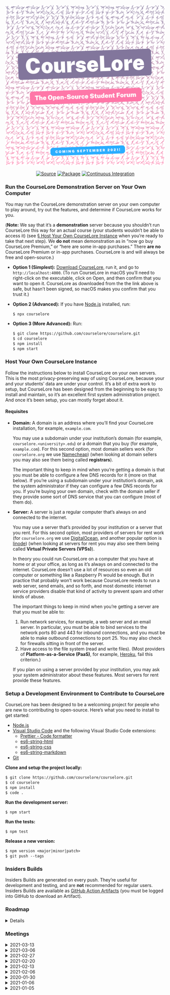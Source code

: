 <p align="center">
<a href="https://courselore.org"><img src="public/splash.png" width="600" alt="CourseLore · The Open-Source Student Forum" /></a>
</p>
<p align="center">
<a href="https://github.com/courselore/courselore"><img src="https://img.shields.io/badge/Source---" alt="Source"></a>
<a href="https://www.npmjs.com/package/courselore"><img alt="Package" src="https://badge.fury.io/js/courselore.svg"></a>
<a href="https://github.com/courselore/courselore/actions"><img src="https://github.com/courselore/courselore/workflows/.github/workflows/main.yml/badge.svg" alt="Continuous Integration"></a>
</p>

### Run the CourseLore Demonstration Server on Your Own Computer

You may run the CourseLore demonstration server on your own computer to play around, try out the features, and determine if CourseLore works for you.

(**Note:** We say that it’s a **demonstration** server because you shouldn’t run CourseLore this way for an actual course (your students wouldn’t be able to access it) (see [§ Host Your Own CourseLore Instance](#host-your-own-courselore-instance) when you’re ready to take that next step). We **do not** mean demonstration as in “now go buy CourseLore Premium,” or “here are some in-app purchases.” There **are no** CourseLore Premium or in-app purchases. CourseLore is and will always be free and open-source.)

- **Option 1 (Simplest):** [Download CourseLore](https://github.com/courselore/courselore/releases), run it, and go to `http://localhost:4000`. (To run CourseLore in macOS you’ll need to right-click on the executable, click on Open, and then confirm that you want to open it. CourseLore as downloaded from the the link above is safe, but hasn’t been signed, so macOS makes you confirm that you trust it.)

- **Option 2 (Advanced):** If you have [Node.js](https://nodejs.org) installed, run:

  ```console
  $ npx courselore
  ```

- **Option 3 (More Advanced):** Run:

  ```console
  $ git clone https://github.com/courselore/courselore.git
  $ cd courselore
  $ npm install
  $ npm start
  ```

### Host Your Own CourseLore Instance

Follow the instructions below to install CourseLore on your own servers. This is the most privacy-preserving way of using CourseLore, because your and your students’ data are under your control. It’s a bit of extra work to setup, but CourseLore has been designed from the beginning to be easy to install and maintain, so it’s an excellent first system administration project. And once it’s been setup, you can mostly forget about it.

#### Requisites

- **Domain:** A domain is an address where you’ll find your CourseLore installation, for example, `example.com`.

  You may use a subdomain under your institution’s domain (for example, `courselore.<university>.edu`) or a domain that you buy (for example, `example.com`). For this second option, most domain sellers work (for `courselore.org` we use [Namecheap](https://www.namecheap.com)) (when looking at domain sellers you may also see them being called **registrars**).

  The important thing to keep in mind when you’re getting a domain is that you must be able to configure a few DNS records for it (more on that below). If you’re using a subdomain under your institution’s domain, ask the system administrator if they can configure a few DNS records for you. If you’re buying your own domain, check with the domain seller if they provide some sort of DNS service that you can configure (most of them do).

- **Server:** A server is just a regular computer that’s always on and connected to the internet.

  You may use a server that’s provided by your institution or a server that you rent. For this second option, most providers of servers for rent work (for `courselore.org` we use [DigitalOcean](https://www.digitalocean.com), and another popular option is [linode](https://www.linode.com)) (when looking at servers for rent you may also see them being called **Virtual Private Servers (VPSs)**).

  In theory you could run CourseLore on a computer that you have at home or at your office, as long as it’s always on and connected to the internet. CourseLore doesn’t use a lot of resources so even an old computer or something like a Raspberry Pi would be enough. But in practice that probably won’t work because CourseLore needs to run a web server, send emails, and so forth, and most domestic internet service providers disable that kind of activity to prevent spam and other kinds of abuse.

  The important things to keep in mind when you’re getting a server are that you must be able to:

  1. Run network services, for example, a web server and an email server. In particular, you must be able to bind services to the network ports 80 and 443 for inbound connections, and you must be able to make outbound connections to port 25. You may also check for firewalls sitting in front of the server.
  2. Have access to the file system (read and write files). (Most providers of **Platform-as-a-Service (PaaS)**, for example, [Heroku](https://www.heroku.com), fail this criterion.)

  If you plan on using a server provided by your institution, you may ask your system administrator about these features. Most servers for rent provide these features.

<!-- TODO: Continue instructions on how to install and setup everything. -->

### Setup a Development Environment to Contribute to CourseLore

CourseLore has been designed to be a welcoming project for people who are new to contributing to open-source. Here’s what you need to install to get started:

- [Node.js](https://nodejs.org/)
- [Visual Studio Code](https://code.visualstudio.com) and the following Visual Studio Code extensions:
  - [Prettier - Code formatter](https://marketplace.visualstudio.com/items?itemName=esbenp.prettier-vscode)
  - [es6-string-html](https://marketplace.visualstudio.com/items?itemName=Tobermory.es6-string-html)
  - [es6-string-css](https://marketplace.visualstudio.com/items?itemName=bashmish.es6-string-css)
  - [es6-string-markdown](https://marketplace.visualstudio.com/items?itemName=jeoht.es6-string-markdown)
- [Git](https://git-scm.com)

<!--
TODO:
- Windows setup:
  - Administrator `cmd.exe`/PowerShell.
  - `choco install nodejs git vscode`
  - `npm install --global windows-build-tools`
  - Ctrl-P in VS Code: `ext install esbenp.prettier-vscode Tobermory.es6-string-html bashmish.es6-string-css jeoht.es6-string-markdown` (this actually applies to every system)
  - You may need to close and reopen `cmd.exe`/PowerShell between these commands.

- Ubuntu setup:
```
curl -fsSL https://deb.nodesource.com/setup_15.x | sudo -E bash -
sudo apt install git build-essential nodejs
sudo snap install code --classic
```
- Echo brew shellenv & nvm to bashrc as well

- macOS setup:

```
brew install git node visual-studio-code
```

Configure git.
-->

**Clone and setup the project locally:**

```console
$ git clone https://github.com/courselore/courselore.git
$ cd courselore
$ npm install
$ code .
```

**Run the development server:**

```console
$ npm start
```

**Run the tests:**

```console
$ npm test
```

**Release a new version:**

```console
$ npm version <major|minor|patch>
$ git push --tags
```

### Insiders Builds

Insiders Builds are generated on every push. They’re useful for development and testing, and are **not** recommended for regular users. Insiders Builds are available as [GitHub Action Artifacts](https://github.com/courselore/courselore/actions) (you must be logged into GitHub to download an Artifact).

### Roadmap

<details>

### Features

#### Courses

- Basic CRUD:
  - Rename course, and that sort of thing
- Enrollment (user ↔ course) roles
  - Instructor
  - Assistant
  - Student
- States
  - Draft
  - Enrollment
  - Running
  - Archived
- Create roles and manage permissions
- Tag-based actions
- Allow course assistants to create courses?
- Different ways to enroll in the course
  - Invitation only
  - By URL
  - What roles can sign up for themselves
  - Course manager (instructors?) should confirm sign up
  - Generate a QR code with link, for instructors to use in class
- Manage people in the course
  - Change their roles
  - Remove them from the course
- Allow people to disenroll from a course (but we get to keep their contributions as “ghost”)
- Allow people who aren’t even users to sign up & enroll in a single operation
  - Do it with a simple `redirect` option in the sign up process
- Enroll with link or with a list of emails.
  - Different links for different roles.
  - Expiration dates on links.

#### Forum

- Only one kind of post in threads
- Configurable anonymity
  - Only instructors may identify the person
  - Instructors and assistants may identify the person (default)
  - No-one may identify the person
- Don’t implement that idea of collaboratively coming up with an answer (like Piazza) (no-one in the courses I was involved with used that; people just write follow-up answers)
- Notifications
  - How
    - Email
    - In-app
  - What
    - Subscribe to threads
    - Subscribe to whole courses
    - Staff may send messages that are notified to everyone
- Tags
- Reactions & Badges
  - Only allow positive reactions? (Like Facebook) (Probably yes)
  - Allow both positive and negative reactions? (like GitHub / Reddit)
  - Created by/Endorsed by instructor
- States
  - Open
  - Closed
- Visibility
  - To students
  - To staff only (and students that may have posted on it)

#### API

- To integrate with other platforms, like, LMS
- To ask a question from within the text editor, for example

#### Email

- Requirements
  - IPv6.
  - DNS:
    - MX DNS record
      - Check with <https://toolbox.googleapps.com/apps/checkmx/>
    - PTR DNS record
      - IPv4 & IPv6
      - Check with <https://intodns.com/>
    - SPF
      - <https://support.google.com/a/answer/33786#zippy=>
    - DMARC
      - <https://support.google.com/a/topic/2759254>
  - DKIM
    - <https://support.google.com/a/answer/174124?visit_id=637457136864921918-3619574292&ref_topic=2752442&rd=1#zippy=>
    - Key of 1024 bits or longer (recommended is 2048 bits)
  - TLS
  - MTA-STS??
  - ARC??
    - http://arc-spec.org
  - Blacklists
    - Check with
      - https://support.google.com/mail/answer/9981691?visit_id=637457136864921918-3619574292&rd=1
      - https://transparencyreport.google.com/safe-browsing/search
  - Unsubscribe
    - “Use one-click unsubscribe”:
      - <https://support.google.com/mail/answer/81126?hl=en>
        - <https://tools.ietf.org/html/rfc2369>
        - <https://tools.ietf.org/html/rfc8058>
    - Generic troubleshooter
      - <https://support.google.com/mail/troubleshooter/2696779>
  - VERP
    - <https://meta.discourse.org/t/handling-bouncing-e-mails/45343>
- Why not third-party
  - Share data with third party!
  - Cost
  - More stuff to configure
- Third-parties
  - SendGrid
  - SES
  - https://blog.mailtrap.io/free-smtp-servers/
- Libraries
  - https://www.npmjs.com/package/sendmail
  - Nodemailer direct transport (https://github.com/nodemailer/nodemailer/issues/1227)
  - https://www.npmjs.com/package/sendmail
  - https://nodemailer.com/extras/smtp-connection/
  - https://github.com/andris9/mailauth
  - https://www.npmjs.com/package/usemail
  - Haraka
  - https://github.com/substack/node-smtp-protocol
  - https://github.com/zone-eu/zone-mta
- Boxed solutions
  - https://mailinabox.email
  - https://www.iredmail.org
  - https://modoboa.org/en/
  - https://github.com/sovereign/sovereign
  - https://mailu.io/1.7/
  - https://mailcow.email
    - https://www.servermania.com/kb/articles/setup-your-own-email-server/
- Howtos
  - <https://medium.com/@stoyanov.veseline/self-hosting-a-mail-server-in-2019-6d29542dadd4>
  - https://sealedabstract.com/code/nsa-proof-your-e-mail-in-2-hours/
  - https://blog.mailtrap.io/setup-smtp-server/
  - https://arstechnica.com/information-technology/2014/02/how-to-run-your-own-e-mail-server-with-your-own-domain-part-1/
- Testing
  - https://mailtrap.io/
  - https://mailslurper.com

#### Authentication

- Passwordless authentication (Magic links)
  - https://github.com/nickbalestra/zero
  - https://github.com/mxstbr/passport-magic-login
  - https://github.com/vinialbano/passport-magic-link
  - http://www.passportjs.org/packages/passport-passwordless/
  - https://github.com/florianheinemann/passwordless
  - https://hacks.mozilla.org/2014/10/passwordless-authentication-secure-simple-and-fast-to-deploy/
  - https://reallifeprogramming.com/how-to-implement-magic-link-authentication-using-jwt-in-node-8193196bcd78?gi=10747bc1322e
  - Don’t say whether the user is on the database: https://www.linkedin.com/pulse/dont-do-you-implement-magic-links-authentication-adrian-oprea
  - https://blog.jacksonbates.com/passwordless
  - https://www.freecodecamp.org/news/360-million-reasons-to-destroy-all-passwords-9a100b2b5001/
  - https://www.npmjs.com/package/passport-jwt#extracting-the-jwt-from-the-request
  - https://www.youtube.com/watch?v=KiYfWaGRHTc
  - https://softwareontheroad.com/nodejs-jwt-authentication-oauth/
  - https://medium.com/@aleksandrasays/sending-magic-links-with-nodejs-765a8686996
  - https://hackernoon.com/expressjs-integration-guide-for-passwordless-authentication-with-didapp-y55p3yss
  - https://github.com/alsmola/nopassword
  - https://www.wired.com/2016/06/hey-stop-using-texts-two-factor-authentication/
  - https://medium.com/@ninjudd/lets-boycott-passwords-680d97eddb01
  - https://medium.com/@ninjudd/passwords-are-obsolete-9ed56d483eb
  - https://notes.xoxco.com/post/27999787765/is-it-time-for-password-less-login
  - https://notes.xoxco.com/post/28288684632/more-on-password-less-login
  - Let’s not use JWT, because you have to check if a token has already been used anyway; at that point, just give a plain token that you stored in the database.
    - https://www.youtube.com/watch?v=dgg1dvs0Bn4
- Deep links & redirects.
- Prevent people from trying to brute-force login. Put a limit on the amount of magic links you may generate in a period.
- SSO with Hopkins ID
  - SAML

#### User Profile

- Usual CRUD on user profile (name, and so forth).
- Gravatar.
- Multiple emails? Probably not, just the one institutional email (which is the account identifier). If people are affiliated with many institutions it’s likely they’ll be using different CourseLore instances anyway…
- Allow people to remove their accounts.

#### API

- People may want to integrate CourseLore with their existing LMS & other systems.

#### Text Processor

- Add CSS for all the HTML that may be produced (see `hast-util-sanitize/lib/github.json`).
- Emoji with the `:smile:` form.
- Proxy insecure content.
  - https://github.com/atmos/camo
- Reference: <https://github.com/gjtorikian/html-pipeline>

#### Landing Page

- Try to make animation consume less resources. (Currently it’s making the “this tab is consuming too much energy” warning pop up in Safari.)
  - Maybe it has to do with computing the sine of large numbers? Clamp the values between 0–2π to see if that helps…

#### Textarea Niceties

- GitHub-style, not Trix-style.
  - https://typora.io
  - https://www.notion.so
  - https://marktext.app
- Store what the user wrote per thread/chat, even if they move to other threads/chats.
  - Garlic.js does that, but it seems a bit old and requires jQuery. Use localStorage instead.
- Some helpers to input Markdown & LaTeX (similar to what GitHub has).
- Upload files (like images), and have them embedded (similar to what GitHub has).
  - Packages to handle multipart form data: busboy, multer, formidable, multiparty, connect-multiparty, and pez.
- Templates for questions (like GitHub Issues).

#### Queues

- For background tasks, such as sending email.
- Consider follow the **bad practice** of using a database (SQLite, in this case) as a queue.
  - http://sqlite.1065341.n5.nabble.com/SQLite-is-perfect-for-FILE-based-MESSAGE-QUEUE-td57343.html
  - https://rdrr.io/cran/liteq/man/liteq.html
  - https://github.com/kd0kfo/smq/wiki/About-SMQ

#### Error Pages

- 400s.
- 500s.
- Form validation errors.

#### Search

- In contents of a course (for example, search for `NullPointerException` to find that thread that helped you out).
  - Search within the scope of a course.
  - Search in all courses you’re taking (for example, search for `deadline extension`).
  - Reference: GitHub let’s you search in different scopes like that.
- Courses in the system (for joining a course).

#### Translate to Other Languages

#### Metrics

- For courses in which participation is graded.

### Live Course Communication during the Lectures

- https://www.sli.do
- https://pigeonholelive.com/features-qna/

### Non-Functional Features

- Easy to self-host
- Works on mobile (no apps) & desktop
- Modern & uncluttered interface
- Fast

### Improvements

#### Tests

- Approaches:
  - (What we’re doing now) https://github.com/sindresorhus/got + https://github.com/jsdom/jsdom : Simplest and the best for now since we’re doing server-side rendering.
  - https://github.com/puppeteer/puppeteer / https://github.com/smooth-code/jest-puppeteer : It’s a bit more magic, since it actually runs a browser.
  - https://www.cypress.io : Full-blown magic…

#### Page Transitions & Client-Side JavaScript

- https://hotwire.dev
  - https://www.npmjs.com/package/express-hotwire
  - https://github.com/turbolinks/turbolinks
- https://docs.stimulusreflex.com
- https://barba.js.org
- https://swup.js.org/getting-started
- https://unpoly.com
- https://youtube.github.io/spfjs/

#### Code Base

- Consider using **session per request** middleware for database transactions.
  - Considerations:
    - We shouldn’t keep the transaction open across ticks of the event loop, which entails that all request handlers would have to be synchronous.
    - Moreover, as far as I can tell the only way to run a middle **after** the router is to listen to the `res.once("finish", () => {...})` event. But I think that this goes across ticks of the event loop.
    - Maybe I can just call `next()` and then look at the `res.statusCode`?
    - I think that transactions are only relevant if you’re running in cluster mode, because otherwise Node.js is single-threaded and queries are serialized, anyway.
  - References:
    - https://goenning.net/2017/06/20/session-per-request-pattern-go/
    - https://stackoverflow.com/questions/24258782/node-express-4-middleware-after-routes
    - https://www.lunchbadger.com/blog/tracking-the-performance-of-express-js-routes-and-middleware/
    - https://stackoverflow.com/questions/27484361/is-it-possible-to-use-some-sort-of-middleware-after-sending-the-response-with
    - https://stackoverflow.com/questions/44647617/middleware-after-all-route-in-nodejs
    - https://github.com/jshttp/on-finished
    - https://github.com/pillarjs/router/issues/18
- Produce native ESM:
  - It’s too fresh, assess again start 2021-08.
  - Blocked by experimental support in ts-node-dev (https://github.com/TypeStrong/ts-node/issues/1007) & Jest (https://jestjs.io/docs/en/ecmascript-modules).
  - ESM unlocks top-level await and eliminates the need for `appGenerator()`.
- Consider using a CSS framework:
  - Bootstrap: The most popular.
  - TailwindCSS: The hot new option.
- <https://github.com/wclr/ts-node-dev/issues/243>: Stop using `--pool` when calling `ts-node-dev`.
- Call Prettier to check contents of `public/` folders.
- Use `Cache-control: no-store`.

#### Deployment

- Graceful HTTP shutdown

  ```js
  process.on("SIGTERM", () => {
    debug("SIGTERM signal received: closing HTTP server");
    server.close(() => {
      debug("HTTP server closed");
    });
  });
  ```

  - https://github.com/gajus/http-terminator

- Helmet.
- csurf.
- Compression.

- HTTPS:

  - Consider using <https://www.npmjs.com/package/@small-tech/https>
  - Use Caddy
    - Manage with https://pm2.keymetrics.io/docs/usage/pm2-api/
  - Use another reverse-proxy / load balancing solution: https://balance.inlab.net
  - Use certbot:
    - <https://www.sitepoint.com/how-to-use-ssltls-with-node-js/>
  - Or roll out our own thing:
    - ACME implementations
      - <https://www.npmjs.com/package/acme-v2>
      - <https://www.npmjs.com/package/acme-client>
      - <https://www.npmjs.com/package/acme-middleware>
      - <https://github.com/publishlab/node-acme-client>
      - <https://github.com/compulim/acme-http-01-azure-key-vault-middleware>
      - <https://letsencrypt.org/docs/client-options/>
    - ACME description: <https://tools.ietf.org/html/rfc8555>
    - Implementations of cryptography
      - Node’s crypto
      - <https://github.com/brix/crypto-js>
      - <https://github.com/digitalbazaar/forge>
    - Other considerations:
      - HSTS:
        - <https://developer.mozilla.org/en-US/docs/Web/HTTP/Headers/Strict-Transport-Security>
        - Helmet.
    - HTTP → HTTPS
      - <https://www.npmjs.com/package/express-force-https>
  - Verify: https://www.ssllabs.com

- HTTP/2:

  - <https://github.com/expressjs/express/issues/3388>: Express doesn’t work with Node’s http/2 implementation, because the `req` and `res` aren’t compatible.
  - Using Greenlock: https://git.rootprojects.org/root/greenlock-express.js/src/branch/master/examples/http2/server.js
  - Use the spdy package (seems abandoned, and people said it doesn’t work with recent versions of node: https://github.com/spdy-http2/node-spdy/issues/380)
  - Try express 5.
  - <https://gist.github.com/studentIvan/6c78886c140067936ff379031fd12e14>
  - Frameworks that seem to support it out of the box:
    - koa
    - Hapi
    - tinyhttp

- Auto-updater
- `download.courselore.org` points to installer.

- A version hosted by us for other people to use (not just demo)

  - In addition, or as an alternative, a demo version that self destructs every hour (like Moodle: https://moodle.org/demo)

- Supervisors
  - systemd
  - PM2
  - Nodemon
  - Forever
- Packagers
  - Docker
  - https://github.com/vercel/pkg/pull/837#issuecomment-775362263
  - Electron (for demo only, of course)
- “One-click deployment” for different platforms like DigitalOcean, Linode, and so forth.
  - DigitalOcean
  - Linode
  - Amazon
  - Google Cloud
  - https://sandstorm.io

### Documentation

### Open-Source Contributions

- <https://github.com/DefinitelyTyped/DefinitelyTyped/issues/50794>: Add more specific types to better-sqlite3 with generics.
- <https://github.com/actions/upload-release-asset/issues/56>: Document how to create a release in one GitHub Actions job and upload assets in another.
- Prettier: Bug Report: When formatting Markdown within a JavaScript tagged template literal, Prettier adds space at the end. This breaks the es6-string-markdown Visual Studio Code extension.
  - Get rid of the `// prettier-ignore`.
- <https://github.com/syntax-tree/hast-util-sanitize/pull/21>: Add types to the JSON in hast-util-sanitize.
- <https://npm.im/hast-util-to-text>: Write types.
  - <https://github.com/leafac/rehype-shiki/blob/ca1725c13aa720bf552ded5e71be65c129d15967/src/index.ts#L3-L4>
- Questions about Greenlock
  - <https://git.rootprojects.org/root/greenlock.js/issues/41>: Does it use https://greenlock.domains or does it go straight to LetsEncrypt?
  - <https://git.rootprojects.org/root/greenlock-express.js/issues/50>: Can we get TypeScript types?

### Marketing

- Newsletter
- Create CourseLore Gravatar
  - Use in npm
- Create accounts on:
  - Patreon
  - PayPal
  - Facebook
  - Instagram
  - Reddit

### References

- GitHub
- Slack
- <https://campuswire.com>
- <https://piazza.com/>
- <https://discourse.org>
- <https://us.edstem.org>
- <https://aula.education>
- <https://yellowdig.com>
- <https://moodle.org>
- Canvas
- <https://www.reddit.com>
- Basecamp
- <https://www.codegrade.com/>
  - <https://app.codegra.de/login>
  - <https://github.com/CodeGra-de>
  - <https://github.com/CodeGrade/bottlenose>
- <https://glacial-plateau-47269.herokuapp.com/>
  - <https://glacial-plateau-47269.herokuapp.com/jhu/login>
- <https://www.acadly.com/>
- References in self-hosting
  - https://www.reddit.com/r/selfhosted/
  - Discourse
  - Mattermost
  - Moodle
  - GitLab
  - WordPress
  - https://github.com/RocketChat/Rocket.Chat
  - https://gitea.io/
  - https://gogs.io/
  - https://hub.balena.io
- <https://github.com/npm/roadmap/projects/1>: A meta-reference on how to present the roadmap moving forward.

</details>

### Meetings

<details>
<summary>2021-03-13</summary>

- Should we allow course assistants to create courses?
- Do we want to keep a trace of what happened? (Edits, deletions, and so forth?)

</details>

<details>
<summary>2021-03-06</summary>

- Developed a two-column layout for the course pages and fleshed out the styles across the application.
- Developed @leafac/css.
- Released caxa@1.0.0.
- Released a video about the background animation on the homepage.
- For next week:
  - Change background color
    - Pick a random one at course creation.
    - Let people change but have a default for the course.
    - Default palette.
    - https://marketplace.visualstudio.com/items?itemName=johnpapa.vscode-peacock
  - Dark mode.
  - Course enrollment invitations.
  - Update threads when other people post.
  - Editing posts. (And threads, and your profile, and so forth.)

</details>

<details>
<summary>2021-02-27</summary>

- Threads are working.
- Worked on styles & the small details:
  - Text editor.
  - Relative time (for example, `3 hours ago`).
  - Logo animation.
  - Buttons go into a ‘loading’ state to prevent double-submission.
  - Links change color.
- Started an utility to process CSS.
- Multiplatform testing & development setup.
- What should I work on next?
  - Options:
    - More forum-related features:
      - Notifications on updates
      - Anonymity.
      - Tags.
      - Instructor endorsed answers.
    - More onboarding features:
      - Invitations.
  - Answers:
    - For next week:
      - Threads list on a column on the left.
      - Tab on the text editor.
      - Make entries more lightweight.
      - Why isn’t the home two column?
      - Onboarding is broken.
    - Long-term:
      - Anonymity.
      - Search.
      - Filtering.
        - Only show my posts.
      - Nested posts.
      - Chat.
        - Integrated with the forum, not as two modalities.
        - A chat could be just another thread.
      - Groups.
      - Pin conversations.

</details>

<details>
<summary>2021-02-20</summary>

- Demonstration:
  - Clearer communication in sign-up/sign-in.
  - Create course.
  - Join course.
  - Create thread.
- Automated tests.
  - **Got + JSDOM** / Puppeteer / Cypress / Selenium.
- The packaging is working on Windows.
- What do we want the text editor to look like?
  - Simple, like GitHub’s.
- How to invite people to the course?
  - With link.
    - Different links for different roles.
  - With a list of emails.
  - Expiration dates on invitations.
- How should threads look like? One page for the list of threads and one page per thread (à la GitHub Issues), or one page with both the list of threads and one thread (à la Mail.app (and Piazza, for that matter…))?
  - We’re going GitHub-style on mobile and Mail.app style on the desktop.
- Show participation grades for courses in which that’s graded. (We don’t do the grading, we just present the statistics.)
- Templates for questions.
- Live course communication during the lectures:
  - https://www.sli.do
  - https://pigeonholelive.com/features-qna/

</details>

<details>
<summary>2021-02-13</summary>

- Finish the account creation workflow and wired it to the authentication workflow demonstrated last week.
- Tried to use [ECMAScript modules](https://nodejs.org/api/esm.html) (because of top-level async/await). Still too fresh. While Node’s support for them isn’t experimental anymore, some of the underlying infrastructure still is, so other tools in the ecosystem (for example, Jest & ts-node-dev) don’t support them very well (require flags and whatnot).
- Had issues with some native modules (for example, sharp) not working with @leafac/pkg. Ended up creating <https://npm.im/caxa>.
- Had issues with types for <https://www.npmjs.com/package/express-async-handler>. Ended up creating <https://npm.im/@leafac/express-async-handler>.
- Created a proper **demonstration** mode for CourseLore.

</details>

<details>
<summary>2021-02-06</summary>

- Wrote documentation at https://github.com/courselore/courselore and these documents you’re looking at.

- Last week Dr. Scott asked what are the operating system dependencies to run the `courselore` executable (which is generated with @leafac/pkg). To answer this, I tested putting the binary in a Docker container created from [scratch](https://hub.docker.com/_/scratch); that didn’t work. Then I tried [alpine](https://hub.docker.com/_/alpine); that didn’t work either! Then I tried [ubuntu](https://hub.docker.com/_/ubuntu/); that worked (naturally, since we’re running Ubuntu in production & on GitHub Actions). So, as it turns out, not only does the `courselore` executable need some support from the operating system, but it seems like lightweight things like musl libc may not be enough. I’ll take that…

- Did the signup / login flow with magic links: https://courselore.org/login

  - Login workflow
  - Sessions
  - Database

- Changes to the website:

  - Wider.
  - Mention API.
  - Convert to Markdown and use the text processing pipeline we developed for forum posts.

- Open-source contributions:

  - <https://www.npmjs.com/package/@leafac/sqlite>
  - <https://www.npmjs.com/package/@leafac/sqlite-migration>
  - <https://github.com/leafac/pkg/commit/ccc29eadc33f7a92179a68614e9d7ab1b5017e6c>

</details>

<details>
<summary>2020-01-30</summary>

#### Progress Report

- The text processor for posts is done. It supports Markdown, LaTeX, and syntax highlighting. Also, it’s secure against Cross-Side Scripting (XSS) attacks. [Here’s some input that exercises all these features](https://github.com/courselore/courselore/raw/e01f05f87039326fba47abab24c78a754a4ff7a8/misc/text-processor-example.md).

- Setup the infrastructure for GitHub Actions:

  - Run the test suite on Linux, macOS, and Windows.
  - Create binaries for all these operating systems.
  - Distribute the binaries as [releases](https://github.com/courselore/courselore/releases/) and as [nightly builds](https://github.com/courselore/courselore/actions/runs/537293785) (GitHub Actions Artifacts)

- Released the following packages:

  - <https://npm.im/courselore>: If people already have Node.js installed, they may try CourseLore with `npx courselore`. Also, they may `npm install courselore` to mount CourseLore as part of a bigger Node.js application. That isn’t the preferred deployment strategy (using the binaries is), but it’s a possibility for advanced users.

  - <https://npm.im/@leafac/rehype-shiki>: Rehype is part of the text processor, and Shiki is a syntax highlighter based on Visual Studio Code’s syntax highlighter. <https://npm.im/@leafac/rehype-shiki> is a package that connects the two and improves on the existing <https://npm.im/rehype-shiki> with support for the latest Shiki version, some architectural differences that decouples the dependencies a little better, and brings TypeScript support.

  - <https://npm.im/@leafac/html>: A safe and convenient way to use JavaScript’s tagged template literals as an HTML template engine.

  - <https://npm.im/@leafac/pkg>: Fixes some problems with <https://npm.im/pkg>, particularly in how it manages native modules.

#### Design Decisions

- The course URLs may be:

  - **In a flat namespace or in a hierarchical namespace.** A flat namespace is like Reddit’s `/r/<name>`, and a hierarchical namespace is like GitHub’s `/<user-or-organization>/<repository>`.

    - A flat namespace is good because it’s simpler, particularly in self-hosted installations for a single user (think of how silly `courselore.leafac.com/leafac/<course>` looks).

    - A flat namespace is bad because it clashes easily (think of multiple teaching a course identified as `cs-101`).

    - A hierarchical namespace makes sense when there’s the notion of **organizations**, which could be a group of people who have several courses together. That case probably is rare.

  - **Given by the user, or generated by the system.** An URL given by the user is like Reddit’s and GitHub’s URLs (for example `github.com/leafac/<repository>`). An URL generated by the system is like YouTube (for example, `youtu.be/<random-string-that-is-the-video-identifier>)`.

    - An URL given by the user is simpler to share (think of an URL projected on the board in a classroom).

    - URLs given by the user are more complex for the system, because we have to handle renames, redirects, and so forth.

  - **We decided to go with a flat namespace and system-generated URLs.** For example, `courselore.org/fjdkwoer83`. Because URLs are generated by the system, we don’t see a need for a subpath like `/r/<something>`. We know not to generate identifiers that would clash with routes we’d want to use, for example `/settings`. We may want to have some sort of aliasing in the future so users can create their own readable URLs if they want.

  - **References:**

    - Piazza has alises like `piazza.com/jhu/fall2020/en601329/home`.
    - Campuswire uses the Reddit approach with URLs like `campuswire.com/c/G9E051068/feed`.
    - They have different URLs for joining a course and then later for visiting it. We don’t want that.
    - <https://www.acadly.com/> only has the **magic link** approach.
    - <https://superauth.com>: A technology to handle authentication.

- Authentication methods:

  - The options are:

    1. A plain username/password authentication strategy.
    2. A **magic link** approach like Slack.
    3. Single sign-on integrated with universities’ systems.

  - We’re going with Option 2 for now, as it seems like a good sweet-spot in terms of security, simplicity to implement, and generality. It works for every university without extra effort on our part. That said, we may still give Option 1 as an alternative (as Slack does). Also, people may customize CourseLore with their own routes to implement Option 3.

  - **Note:** We’re following Slack in the approach to authentication (the so-called **magic link**), but we’re **not** going to have the weird separation of accounts per team that Slack has. There will only be one CourseLore account per email and the user may join multiple courses.

</details>

<details>
<summary>2021-01-06</summary>

- The project has officially started! 🙌
- How we’re different from existing platforms
  - Open-source
  - Self-hosting option
  - Privacy & more care with students data
  - Slicker interface than Piazza
  - Lightweight when compared to full LMS like Moodle
  - Articles showing that people care about these issues:
    - https://thetech.com/2020/03/05/piazza-security
    - https://www.stanforddaily.com/2020/10/04/concerned-with-piazzas-data-privacy-management-some-professors-look-to-alternative-discussion-forums/
    - https://matheducators.stackexchange.com/questions/7406/more-user-friendly-alternatives-to-piazza-service
    - https://redecentralize.org
- We’re meeting on Saturdays, at 10:00 EST
- Our next steps are to come up with a name and investigate the competition to come up with a list of initial features

</details>

<details>
<summary>2021-01-05</summary>

- Vision
  - An open-source platform for course interactions
- Key features
  - Piazza
    - Q&A
    - Announcements
    - Anonymity
    - Chat
  - More interactive/modern interface
  - FERPA compliance and stuff
- Competition
  - https://piazza.com/
  - https://campuswire.com
  - https://discourse.org
    - Hartz at MIT doing it - see https://thetech.com/2020/03/05/piazza-security
    - https://www.stanforddaily.com/2020/10/04/concerned-with-piazzas-data-privacy-management-some-professors-look-to-alternative-discussion-forums/
    - https://matheducators.stackexchange.com/questions/7406/more-user-friendly-alternatives-to-piazza-service
    - Could we do a Discourse plugin?
  - https://us.edstem.org
  - https://aula.education
  - https://yellowdig.com
  - Moodle
    - It’s a whole LMS, not a Q&A

</details>
